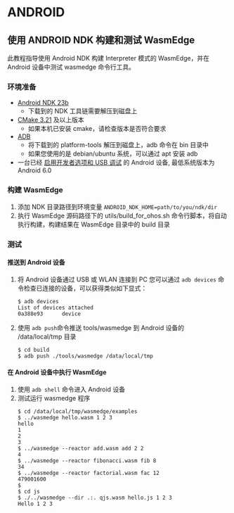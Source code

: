 # ANDROID
## 使用 ANDROID NDK 构建和测试 WasmEdge

此教程指导使用 Android NDK 构建 Interpreter 模式的 WasmEdge，并在 Android 设备中测试 wasmedge 命令行工具。

### 环境准备
* [Android NDK 23b](https://developer.android.com/ndk/downloads)
    * 下载到的 NDK 工具链需要解压到磁盘上
* [CMake 3.21](https://cmake.org/download/) 及以上版本
  * 如果本机已安装 cmake，请检查版本是否符合要求
* [ADB](https://developer.android.com/studio/releases/platform-tools)
  * 将下载到的 platform-tools 解压到磁盘上，adb 命令在 bin 目录中
  * 如果您使用的是 debian/ubuntu 系统，可以通过 apt 安装 adb
* 一台已经 [启用开发者选项和 USB 调试](https://developer.android.com/studio/debug/dev-options) 的 Android 设备, 最低系统版本为 Android 6.0    

### 构建 WasmEdge
1. 添加 NDK 目录路径到环境变量 `ANDROID_NDK_HOME=path/to/you/ndk/dir`
2. 执行 WasmEdge 源码路径下的 utils/build_for_ohos.sh 命令行脚本，将自动执行构建，构建结果在 WasmEdge 目录中的 build 目录

### 测试

#### 推送到 Android 设备
1. 将 Android 设备通过 USB 或 WLAN 连接到 PC 
   您可以通过 `adb devices` 命令检查已连接的设备，可以获得类似如下显式：
    ```
    $ adb devices
    List of devices attached
    0a388e93      device
    ```
2. 使用 `adb push`命令推送 tools/wasmedge 到 Android 设备的 /data/local/tmp 目录
   ```
   $ cd build
   $ adb push ./tools/wasmedge /data/local/tmp  
   ```

#### 在 Android 设备中执行 WasmEdge
1. 使用 `adb shell` 命令进入 Android 设备
2. 测试运行 wasmedge 程序
    ```
    $ cd /data/local/tmp/wasmedge/examples
    $ ../wasmedge hello.wasm 1 2 3                                                           
    hello
    1
    2
    3
    $ ../wasmedge --reactor add.wasm add 2 2
    4
    $ ../wasmedge --reactor fibonacci.wasm fib 8
    34
    $ ../wasmedge --reactor factorial.wasm fac 12
    479001600
    $
    $ cd js
    $ ./../wasmedge --dir .:. qjs.wasm hello.js 1 2 3
    Hello 1 2 3
    ```





